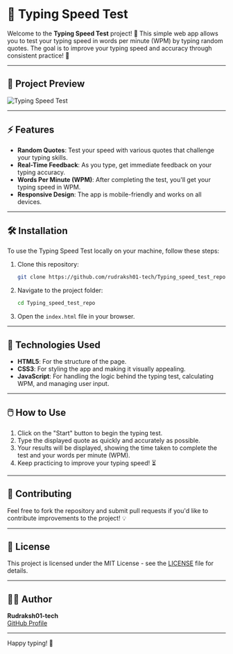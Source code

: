 # 📝 Typing Speed Test

Welcome to the **Typing Speed Test** project! 🚀 This simple web app allows you to test your typing speed in words per minute (WPM) by typing random quotes. The goal is to improve your typing speed and accuracy through consistent practice! 💪

---

## 📸 Project Preview

![Typing Speed Test](https://path_to_your_image/your_image.png)

---

## ⚡ Features

- **Random Quotes**: Test your speed with various quotes that challenge your typing skills.
- **Real-Time Feedback**: As you type, get immediate feedback on your typing accuracy.
- **Words Per Minute (WPM)**: After completing the test, you'll get your typing speed in WPM.
- **Responsive Design**: The app is mobile-friendly and works on all devices.

---

## 🛠️ Installation

To use the Typing Speed Test locally on your machine, follow these steps:

1. Clone this repository:
    ```bash
    git clone https://github.com/rudraksh01-tech/Typing_speed_test_repo.git
    ```
2. Navigate to the project folder:
    ```bash
    cd Typing_speed_test_repo
    ```
3. Open the `index.html` file in your browser.

---

## 🔧 Technologies Used

- **HTML5**: For the structure of the page.
- **CSS3**: For styling the app and making it visually appealing.
- **JavaScript**: For handling the logic behind the typing test, calculating WPM, and managing user input.

---

## 🖱️ How to Use

1. Click on the "Start" button to begin the typing test.
2. Type the displayed quote as quickly and accurately as possible.
3. Your results will be displayed, showing the time taken to complete the test and your words per minute (WPM).
4. Keep practicing to improve your typing speed! ⏳

---

## 💬 Contributing

Feel free to fork the repository and submit pull requests if you'd like to contribute improvements to the project! 💡

---

## 📄 License

This project is licensed under the MIT License - see the [LICENSE](LICENSE) file for details.

---

## 👨‍💻 Author

**Rudraksh01-tech**  
[GitHub Profile](https://github.com/rudraksh01-tech)

---

Happy typing! 🎉

